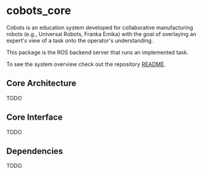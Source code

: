 # cobots_core
Cobots is an education system developed for collaborative manufacturing robots (e.g., Universal Robots, Franka Emika) with the goal of overlaying an expert's view of a task onto the operator's understanding.

This package is the ROS backend server that runs an implemented task.

To see the system overview check out the repository [README](../README.md).

## Core Architecture
TODO

## Core Interface
TODO

## Dependencies
TODO
